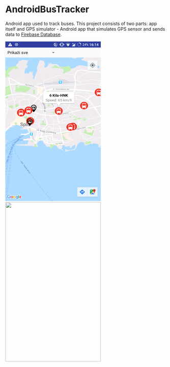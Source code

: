 # AndroidBusTracker
<p>Android app used to track buses. This project consists of two parts: app itself and GPS simulator - Android app that simulates GPS sensor and sends data to <a href="https://firebase.google.com/docs/database/">Firebase Database</a>.</p>
<img src="https://raw.githubusercontent.com/tony172/AndroidBusTracker/master/Screenshot_20180726-161418.png" width="300" height="500">
<img src="" width="300" height="500">
